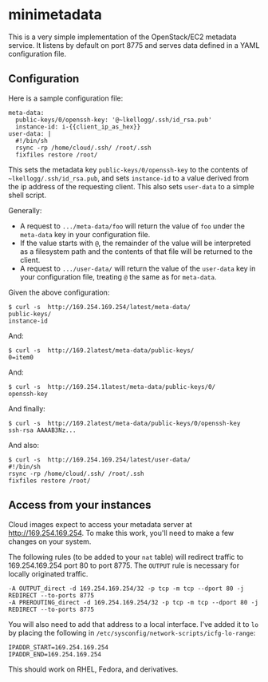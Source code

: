 # minimetadata

This is a very simple implementation of the OpenStack/EC2 metadata
service.  It listens by default on port 8775 and serves data defined
in a YAML configuration file.

## Configuration

Here is a sample configuration file:

    meta-data:
      public-keys/0/openssh-key: '@~lkellogg/.ssh/id_rsa.pub'
      instance-id: i-{{client_ip_as_hex}}
    user-data: |
      #!/bin/sh
      rsync -rp /home/cloud/.ssh/ /root/.ssh
      fixfiles restore /root/

This sets the metadata key `public-keys/0/openssh-key` to the contents
of `~lkellogg/.ssh/id_rsa.pub`, and sets `instance-id` to a value
derived from the ip address of the requesting client.  This also sets
`user-data` to a simple shell script.

Generally:

- A request to `.../meta-data/foo` will return the value of `foo`
  under the `meta-data` key in your configuration file.
- If the value starts with `@`, the remainder of the value will be
  interpreted as a filesystem path and the contents of that file will
  be returned to the client.
- A request to `.../user-data/` will return the value of the
  `user-data` key in your configuration file, treating `@` the same as
  for `meta-data`.

Given the above configuration:

    $ curl -s  http://169.254.169.254/latest/meta-data/
    public-keys/
    instance-id

And:

    $ curl -s  http://169.2latest/meta-data/public-keys/
    0=item0

And:

    $ curl -s  http://169.254.1latest/meta-data/public-keys/0/
    openssh-key

And finally:

    $ curl -s  http://169.2latest/meta-data/public-keys/0/openssh-key
    ssh-rsa AAAAB3Nz...

And also:

    $ curl -s  http://169.254.169.254/latest/user-data/
    #!/bin/sh
    rsync -rp /home/cloud/.ssh/ /root/.ssh
    fixfiles restore /root/


## Access from your instances

Cloud images expect to access your metadata server at <http://169.254.169.254>.  To make this work, you'll need to make a few changes on your system.

The following rules (to be added to your `nat` table) will redirect
traffic to 169.254.169.254 port 80 to port 8775.  The `OUTPUT` rule is
necessary for locally originated traffic.

    -A OUTPUT_direct -d 169.254.169.254/32 -p tcp -m tcp --dport 80 -j REDIRECT --to-ports 8775
    -A PREROUTING_direct -d 169.254.169.254/32 -p tcp -m tcp --dport 80 -j REDIRECT --to-ports 8775

You will also need to add that address to a local interface.  I've
added it to `lo` by placing the following in
`/etc/sysconfig/network-scripts/icfg-lo-range`:

    IPADDR_START=169.254.169.254
    IPADDR_END=169.254.169.254

This should work on RHEL, Fedora, and derivatives.

